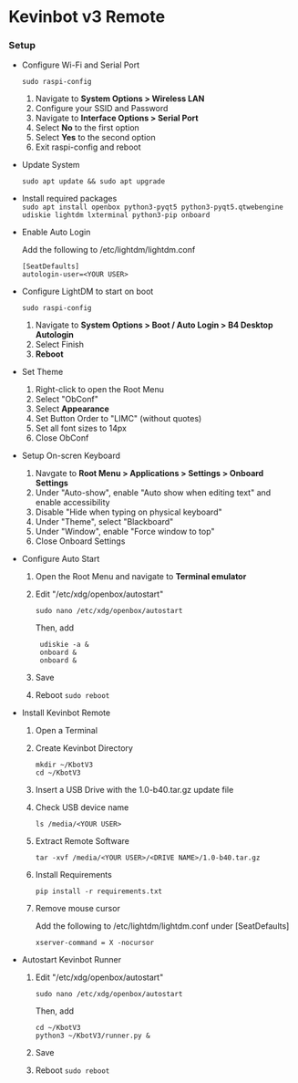# Kevinbot v3 Remote

### Setup
-   Configure Wi-Fi and Serial Port

    `sudo raspi-config`

    1. Navigate to **System Options &gt; Wireless LAN**
    2.  Configure your SSID and Password
    3.  Navigate to **Interface Options &gt; Serial Port**
    4.  Select **No** to the first option
    5.  Select **Yes** to the second option
    6.  Exit raspi-config and reboot

-   Update System 

    `sudo apt update && sudo apt upgrade`

-   Install required packages  
    `sudo apt install openbox python3-pyqt5 python3-pyqt5.qtwebengine udiskie lightdm lxterminal python3-pip onboard`

-   Enable Auto Login

    Add the following to /etc/lightdm/lightdm.conf 

        [SeatDefaults]
        autologin-user=<YOUR USER>

-   Configure LightDM to start on boot

     `sudo raspi-config`

     1.  Navigate to **System Options &gt; Boot / Auto Login &gt; B4 Desktop Autologin**
     2.  Select Finish
     3.  **Reboot**

-   Set Theme

     1.  Right-click to open the Root Menu
     2.  Select "ObConf"
     3.  Select **Appearance**
     4.  Set Button Order to "LIMC" (without quotes)
     5.  Set all font sizes to 14px
     6.  Close ObConf

-   Setup On-scren Keyboard

     1.  Navgate to **Root Menu &gt; Applications &gt; Settings &gt; Onboard Settings**
     2.  Under "Auto-show", enable "Auto show when editing text" and enable accessibility
     3.  Disable "Hide when typing on physical keyboard"
     4.  Under "Theme", select "Blackboard"
     5.  Under "Window", enable "Force window to top"
     6.  Close Onboard Settings

-   Configure Auto Start

    1.  Open the Root Menu and navigate to **Terminal emulator**
    2.  Edit "/etc/xdg/openbox/autostart"
    
        `sudo nano /etc/xdg/openbox/autostart`
    
         Then, add
    
             udiskie -a &
             onboard &
             onboard &
    
    3. Save
    4. Reboot `sudo reboot`

-   Install Kevinbot Remote

    1.  Open a Terminal
    2.  Create Kevinbot Directory
         
            mkdir ~/KbotV3
            cd ~/KbotV3
    3. Insert a USB Drive with the 1.0-b40.tar.gz update file
    4. Check USB device name
          
        `ls /media/<YOUR USER>`
    5. Extract Remote Software

        `tar -xvf /media/<YOUR USER>/<DRIVE NAME>/1.0-b40.tar.gz`

    6. Install Requirements

        `pip install -r requirements.txt`

    7. Remove mouse cursor
  
        Add the following to /etc/lightdm/lightdm.conf under [SeatDefaults] 

        `xserver-command = X -nocursor`

-   Autostart Kevinbot Runner

    1.  Edit "/etc/xdg/openbox/autostart"
    
        `sudo nano /etc/xdg/openbox/autostart`
      
        Then, add

            cd ~/KbotV3
            python3 ~/KbotV3/runner.py &
    2. Save
    3. Reboot `sudo reboot`
